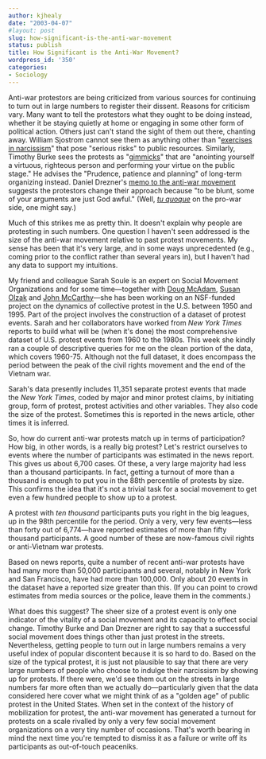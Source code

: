 ```yaml
---
author: kjhealy
date: "2003-04-07"
#layout: post
slug: how-significant-is-the-anti-war-movement
status: publish
title: How Significant is the Anti-War Movement?
wordpress_id: '350'
categories:
- Sociology
---
```


Anti-war protestors are being criticized from various sources for continuing to turn out in large numbers to register their dissent. Reasons for criticism vary. Many want to tell the protestors what they ought to be doing instead, whether it be staying quietly at home or engaging in some other form of political action. Others just can't stand the sight of them out there, chanting away. William Sjostrom cannot see them as anything other than "[exercises in narcissism](http://www.atlanticblog.com/archives/000731.html#000731 "AtlanticBlog: Just stay home")" that pose "serious risks" to public resources. Similarly, Timothy Burke sees the protests as "[gimmicks](http://www.swarthmore.edu/SocSci/tburke1/perma31803.html)" that are "anointing yourself a virtuous, righteous person and performing your virtue on the public stage." He advises the "Prudence, patience and planning" of long-term organizing instead. Daniel Drezner's [memo to the anti-war movement](http://drezner.blogspot.com/2003_03_30_drezner_archive.html#91786714) suggests the protestors change their approach because "to be blunt, some of your arguments are just God awful." (Well, *[tu quoque](http://maxspeak.org/gm/archives/00001079.html)* on the pro-war side, one might say.)

Much of this strikes me as pretty thin. It doesn't explain why people are protesting in such numbers. One question I haven't seen addressed is the size of the anti-war movement relative to past protest movements. My sense has been that it's very large, and in some ways unprecedented (e.g., coming prior to the conflict rather than several years in), but I haven't had any data to support my intuitions.

My friend and colleague Sarah Soule is an expert on Social Movement Organizations and for some time—together with [Doug McAdam](http://www.stanford.edu/dept/soc/mcadam.html), [Susan Olzak](http://www.stanford.edu/dept/soc/olzak.html) and [John McCarthy](http://www.sociology.psu.edu/facultyprofiles/mccarthy.htm)—she has been working on an NSF-funded project on the dynamics of collective protest in the U.S. between 1950 and 1995. Part of the project involves the construction of a dataset of protest events. Sarah and her collaborators have worked from *New York Times* reports to build what will be (when it's done) the most comprehensive dataset of U.S. protest events from 1960 to the 1980s. This week she kindly ran a couple of descriptive queries for me on the clean portion of the data, which covers 1960-75. Although not the full dataset, it does encompass the period between the peak of the civil rights movement and the end of the Vietnam war.

Sarah's data presently includes 11,351 separate protest events that made the *New York Times*, coded by major and minor protest claims, by initiating group, form of protest, protest activities and other variables. They also code the size of the protest. Sometimes this is reported in the news article, other times it is inferred.

So, how do current anti-war protests match up in terms of participation? How big, in other words, is a really big protest? Let's restrict ourselves to events where the number of participants was estimated in the news report. This gives us about 6,700 cases. Of these, a very large majority had less than a thousand participants. In fact, getting a turnout of more than a thousand is enough to put you in the 88th percentile of protests by size. This confirms the idea that it's not a trivial task for a social movement to get even a few hundred people to show up to a protest.

A protest with *ten thousand* participants puts you right in the big leagues, up in the 98th percentile for the period. Only a very, very few events—less than forty out of 6,774—have reported estimates of more than fifty thousand participants. A good number of these are now-famous civil rights or anti-Vietnam war protests.

Based on news reports, quite a number of recent anti-war protests have had many more than 50,000 participants and several, notably in New York and San Francisco, have had more than 100,000. Only about 20 events in the dataset have a reported size greater than this. (If you can point to crowd estimates from media sources or the police, leave them in the comments.)

What does this suggest? The sheer size of a protest event is only one indicator of the vitality of a social movement and its capacity to effect social change. Timothy Burke and Dan Drezner are right to say that a successful social movement does things other than just protest in the streets. Nevertheless, getting people to turn out in large numbers remains a very useful index of popular discontent because it is so hard to do. Based on the size of the typical protest, it is just not plausible to say that there are very large numbers of people who choose to indulge their narcissism by showing up for protests. If there were, we'd see them out on the streets in large numbers far more often than we actually do—particularly given that the data considered here cover what we might think of as a "golden age" of public protest in the United States. When set in the context of the history of mobilization for protest, the anti-war movement has generated a turnout for protests on a scale rivalled by only a very few social movement organizations on a very tiny number of occasions. That's worth bearing in mind the next time you're tempted to dismiss it as a failure or write off its participants as out-of-touch peaceniks.
